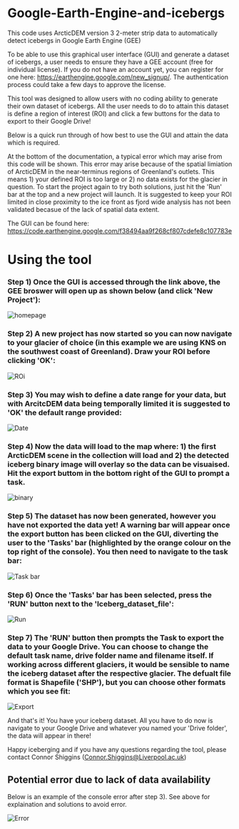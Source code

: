 # Google-Earth-Engine-and-icebergs
This code uses ArcticDEM version 3 2-meter strip data to automatically detect icebergs in Google Earth Engine (GEE)

To be able to use this graphical user interface (GUI) and generate a dataset of icebergs, a user needs to ensure they have a GEE account (free for individual license). If you do not have an account yet, you can register for one here: https://earthengine.google.com/new_signup/. The authentication process could take a few days to approve the license.

This tool was designed to allow users with no coding ability to generate their own dataset of icebergs. All the user needs to do to attain this dataset is define a region of interest (ROI) and click a few buttons for the data to export to their Google Drive!

Below is a quick run through of how best to use the GUI and attain the data which is required. 

At the bottom of the documentation, a typical error which may arise from this code will be shown. This error may arise because of the spatial limiation of ArcticDEM in the near-terminus regions of Greenland's outlets. This means 1) your defined ROI is too large or 2) no data exists for the glacier in question. To start the project again to try both solutions, just hit the 'Run' bar at the top and a new project will launch. It is suggested to keep your ROI limited in close proximity to the ice front as fjord wide analysis has not been validated becasue of the lack of spatial data extent. 

The GUI can be found here: https://code.earthengine.google.com/f38494aa9f268cf807cdefe8c107783e 

# **Using the tool**

### **Step 1)** Once the GUI is accessed through the link above, the GEE broswer will open up as shown below (and click 'New Project'):

![homepage](https://user-images.githubusercontent.com/63847501/183452712-b48e22b9-ae8d-4be4-8ca7-0672714face4.PNG)

### **Step 2)** A new project has now started so you can now navigate to your glacier of choice (in this example we are using KNS on the southwest coast of Greenland). Draw your ROI before clicking 'OK': 

![ROi](https://user-images.githubusercontent.com/63847501/183454614-b2fed269-2cb6-4669-a9a2-4017b0371808.PNG)

### **Step 3)** You may wish to define a date range for your data, but with ArcitcDEM data being temporally limited it is suggested to 'OK' the default range provided: 

![Date](https://user-images.githubusercontent.com/63847501/183455053-80332e28-f08b-4b79-9490-0159728e8c06.PNG)

### **Step 4)** Now the data will load to the map where: 1) the first ArcticDEM scene in the collection will load and 2) the detected iceberg binary image will overlay so the data can be visuaised. Hit the export buttom in the bottom right of the GUI to prompt a task.

![binary](https://user-images.githubusercontent.com/63847501/183455527-d95bec9d-6555-49a9-b92b-dd4b637abd09.PNG)

### **Step 5)** The dataset has now been generated, however you have not exported the data yet! A warning bar will appear once the export button has been clicked on the GUI, diverting the user to the 'Tasks' bar (highlighted by the orange colour on the top right of the console). You then need to navigate to the task bar: 

![Task bar](https://user-images.githubusercontent.com/63847501/183456239-5b7d8d1d-a9bf-44a7-bdd9-a8f8702756ff.PNG)

### **Step 6)** Once the 'Tasks' bar has been selected, press the 'RUN' button next to the 'Iceberg_dataset_file': 

![Run](https://user-images.githubusercontent.com/63847501/183456545-88c29797-b3b5-4a2f-bce6-9c99eea2540a.PNG)

### **Step 7)** The 'RUN' button then prompts the Task to export the data to your Google Drive. You can choose to change the default task name, drive folder name and filename itself. If working across different glaciers, it would be sensible to name the iceberg dataset after the respective glacier. The defualt file format is Shapefile ('SHP'), but you can choose other formats which you see fit: 

![Export](https://user-images.githubusercontent.com/63847501/183457864-e202779e-71de-45c6-9a0a-e105b517e744.PNG)

And that's it! You have your iceberg dataset. All you have to do now is navigate to your Google Drive and whatever you named your 'Drive folder', the data will appear in there!

Happy iceberging and if you have any questions regarding the tool, please contact Connor Shiggins (Connor.Shiggins@Liverpool.ac.uk)

## **Potential error due to lack of data availability**

Below is an example of the console error after step 3). See above for explaination and solutions to avoid error. 

![Error](https://user-images.githubusercontent.com/63847501/183460747-32c2da06-c1bb-43b6-9ada-917a3de9cf25.PNG)


